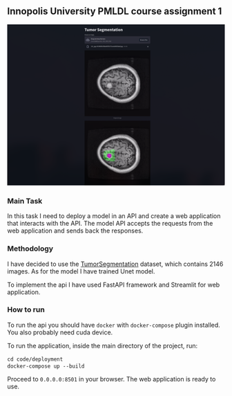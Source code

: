 ## Innopolis University PMLDL course assignment 1
![img.png](images/img.png)
### Main Task

In this task I need to deploy a model in an API and create a web application that interacts with the API.
The model API accepts the requests from the web application and sends back the responses.

### Methodology
I have decided to use the [TumorSegmentation](https://www.kaggle.com/datasets/pkdarabi/brain-tumor-image-dataset-semantic-segmentation/data) dataset,
which contains 2146 images. As for the model I have trained Unet model. 

To implement the api I have used FastAPI framework and Streamlit for web application.

### How to run

To run the api you should have `docker` with `docker-compose` plugin installed. You also probably need cuda device.

To run the application, inside the main directory of the project, run:
```
cd code/deployment
docker-compose up --build
```

Proceed to `0.0.0.0:8501` in your browser. The web application is ready to use.
